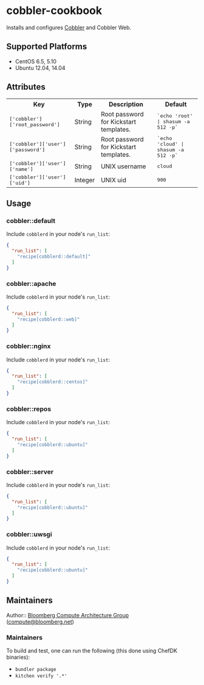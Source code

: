 cobbler-cookbook
================

Installs and configures [Cobbler][1] and Cobbler Web.

## Supported Platforms
- CentOS 6.5, 5.10
- Ubuntu 12.04, 14.04

## Attributes

<table>
  <tr>
    <th>Key</th>
    <th>Type</th>
    <th>Description</th>
    <th>Default</th>
  </tr>
  <tr>
    <td><tt>['cobbler']['root_password']</tt></td>
    <td>String</td>
    <td>Root password for Kickstart templates.</td>
    <td><tt>`echo 'root' | shasum -a 512 -p`</tt></td>
  </tr>
  <tr>
    <td><tt>['cobbler']['user']['password']</tt></td>
    <td>String</td>
    <td>Root password for Kickstart templates.</td>
    <td><tt>`echo 'cloud' | shasum -a 512 -p`</tt></td>
  </tr>
  <tr>
    <td><tt>['cobbler']['user']['name']</tt></td>
    <td>String</td>
    <td>UNIX username</td>
    <td><tt>cloud</tt></td>
  </tr>
  <tr>
    <td><tt>['cobbler']['user']['uid']</tt></td>
    <td>Integer</td>
    <td>UNIX uid</td>
    <td><tt>900</tt></td>
  </tr>
</table>

## Usage

### cobbler::default

Include `cobblerd` in your node's `run_list`:

```json
{
  "run_list": [
    "recipe[cobblerd::default]"
  ]
}
```

### cobbler::apache

Include `cobblerd` in your node's `run_list`:

```json
{
  "run_list": [
    "recipe[cobblerd::web]"
  ]
}
```

### cobbler::nginx

Include `cobblerd` in your node's `run_list`:

```json
{
  "run_list": [
    "recipe[cobblerd::centos]"
  ]
}
```

### cobbler::repos

Include `cobblerd` in your node's `run_list`:

```json
{
  "run_list": [
    "recipe[cobblerd::ubuntu]"
  ]
}
```

### cobbler::server

Include `cobblerd` in your node's `run_list`:

```json
{
  "run_list": [
    "recipe[cobblerd::ubuntu]"
  ]
}
```

### cobbler::uwsgi

Include `cobblerd` in your node's `run_list`:

```json
{
  "run_list": [
    "recipe[cobblerd::ubuntu]"
  ]
}
```

## Maintainers

Author:: [Bloomberg Compute Architecture Group][2] (<compute@bloomberg.net>)

### Maintainers

To build and test, one can run the following (this done using ChefDK binaries):
* `bundler package`
* `kitchen verify '.*'`

[1]: http://www.cobblerd.org
[2]: http://www.bloomberglabs.com/compute-architecture/
